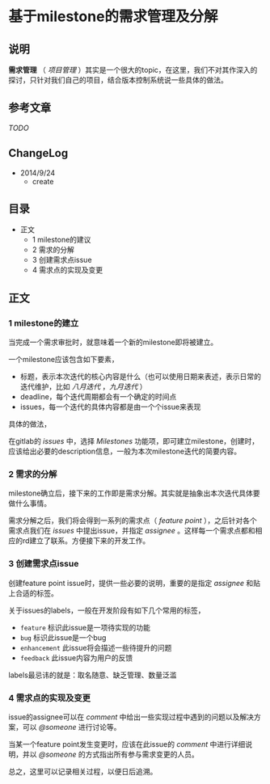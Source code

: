 # 基于milestone的需求管理及分解

## 说明

**需求管理** （ *项目管理* ）其实是一个很大的topic，在这里，我们不对其作深入的探讨，只针对我们自己的项目，结合版本控制系统说一些具体的做法。

## 参考文章

*TODO*

## ChangeLog

- 2014/9/24
    - create

## 目录

- 正文
    - 1 milestone的建议
    - 2 需求的分解
    - 3 创建需求点issue
    - 4 需求点的实现及变更

## 正文

### 1 milestone的建立

当完成一个需求审批时，就意味着一个新的milestone即将被建立。

一个milestone应该包含如下要素，

- 标题，表示本次迭代的核心内容是什么（也可以使用日期来表述，表示日常的迭代维护，比如 *八月迭代* ，*九月迭代* ）
- deadline，每个迭代周期都会有一个确定的时间点
- issues，每一个迭代的具体内容都是由一个个issue来表现

具体的做法，

在gitlab的 *issues* 中，选择 *Milestones* 功能项，即可建立milestone，创建时，应该给出必要的description信息，一般为本次milestone迭代的简要内容。

### 2 需求的分解

milestone确立后，接下来的工作即是需求分解。其实就是抽象出本次迭代具体要做什么事情。

需求分解之后，我们将会得到一系列的需求点（ *feature point* ），之后针对各个需求点我们在 *issues* 中提出issue，并指定 *assignee* 。这样每一个需求点都和相应的rd建立了联系。方便接下来的开发工作。

### 3 创建需求点issue

创建feature point issue时，提供一些必要的说明，重要的是指定 *assignee* 和贴上合适的标签。

关于issues的labels，一般在开发阶段有如下几个常用的标签，

- `feature` 标识此issue是一项待实现的功能
- `bug` 标识此issue是一个bug
- `enhancement` 此issue将会描述一些待提升的问题
- `feedback` 此issue内容为用户的反馈

labels最忌讳的就是：取名随意、缺乏管理、数量泛滥

### 4 需求点的实现及变更

issue的assignee可以在 *comment* 中给出一些实现过程中遇到的问题以及解决方案，可以 *@someone* 进行讨论等。

当某一个feature point发生变更时，应该在此issue的 *comment* 中进行详细说明，并以 *@someone* 的方式指出所有参与需求变更的人员。

总之，这里可以记录相关过程，以便日后追溯。


